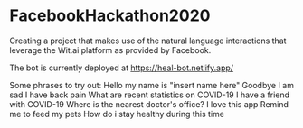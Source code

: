# FacebookHackathon2020
Creating a project that makes use of the natural language interactions that leverage the Wit.ai platform as provided by Facebook.

The bot is currently deployed at https://heal-bot.netlify.app/  

Some phrases to try out:
Hello my name is "insert name here"
Goodbye
I am sad
I have back pain
What are recent statistics on COVID-19
I have a friend with COVID-19
Where is the nearest doctor's office?
I love this app
Remind me to feed my pets
How do i stay healthy during this time
